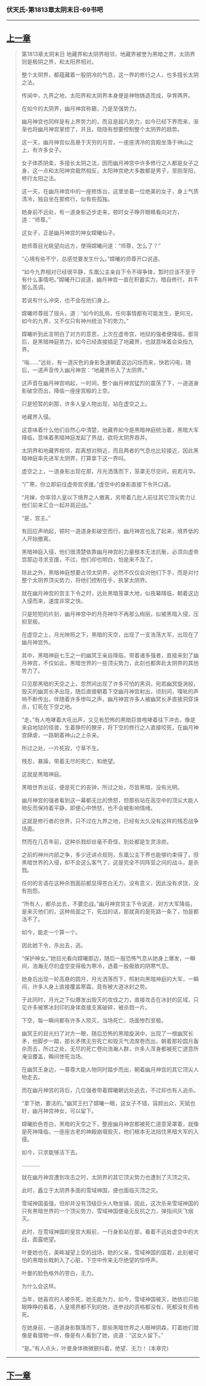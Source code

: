### 伏天氏-第1813章太阴末日-69书吧

--------
[上一章](./674090bea2d648207dd92908bc33bb6f.md)
--------


>
>
>
>第1813章太阴末日
>地藏界和太阴界相邻，地藏界被誉为黑暗之界，太阴界则是极阴之界，和太阳界相对。
>
>整个太阴界，都蕴藏着一股阴冷的气息，这一界的修行之人，也多擅长太阴之法。
>
>传闻中，九界之地，太阳界和太阴界本身便是神物铸造而成，孕育两界。
>
>在如今的太阴界，幽月神宫称霸，乃是至强势力。
>
>幽月神宫也同样是有上界势力的，而且是超凡势力，如今已经下界而来，渐渐也将幽月神宫掌控了，并且，隐隐有想要控制整个太阴界的趋势。
>
>这一天，幽月神宫似高悬于天穷的月宫，一座座清冷的宫殿坐落于神山之上，有许多女子。
>
>女子体质阴柔，多擅长太阴之法，因而幽月神宫中许多修行之人都是女子之身，这一点和太阳神宫截然相反，太阳神宫绝大多数都是男子，至刚至阳，修行太阳之法。
>
>这一天，在幽月神宫中的一座修炼台，这里坐着一位绝美的女子，身上气质清冷，独自坐在那修行，似有些孤独。
>
>她身前不远处，有一道身影迈步走来，顿时女子睁开眼睛看向对方，道：“师尊。”
>
>这女子，正是幽月神宫的神女嫦曦仙子。
>
>她师尊目光眺望向远方，使得嫦曦问道：“师尊，怎么了？”
>
>“心境有些不宁，总感觉要发生什么。”嫦曦的师尊开口说道。
>
>“如今九界相对已经很平静，东凰公主亲自下令不得争锋，暂时应该不至于有什么事情吧。”嫦曦开口说道，幽月神宫一直在积蓄实力，暗自修行，并不那么高调。
>
>若说有什么冲突，也不会在他们身上。
>
>嫦曦师尊摇了摇头，道：“如今的乱局，任何事情都有可能发生，更何况，如今的九界，又不仅只有神州统治下的势力。”
>
>嫦曦听到此言明白了对方的意思，上次在虚帝宫，地狱的强者便降临，那背后，是黑暗神庭势力，如今已经直接插足了地藏界，也就意味着会染指九界。
>
>“嗡……”远处，有一道灰色的身影急速朝着这边闪烁而来，快若闪电，随后，一道声音传入幽月神宫：“地藏界杀入了太阴界。”
>
>这声音在幽月神宫响起，一时间，整个幽月神宫猛烈的震荡了下，一道道身影破空而出，降临一座座宫殿的上空。
>
>只是短暂的刹那，许多人皇人物出现，站在虚空之上。
>
>地藏界入侵。
>
>这意味着什么他们自然心中清楚，地藏界如今是黑暗神庭统治着，黑暗大军降临，意味着黑暗神庭发起了界战，欲将太阴界吞并。
>
>太阴界和地藏界相邻，距离想对稍近，而且两者的气息也比较接近，因此黑暗神庭率先进军太阴界，打算拿下这一界吗。
>
>虚空之上，一道身影出现在那，月光洒落而下，笼罩无尽空间，宛若月华。
>
>“广寒，你立即前往虚帝宫求援。”虚空中的身影直接下令开口道。
>
>“月婵，你率领人皇以下境界之人撤离，另带着几批人前往其它顶尖势力让他们前来汇合一起并肩迎战。”
>
>“是，宫主。”
>
>有回应声响起，顿时一道道身影破空而行，幽月神宫也乱了起来，境界低的人开始撤离。
>
>黑暗神庭入侵，他们很清楚依靠幽月神宫的力量根本无法抗衡，必须向虚帝宫那边寻求支援，不过，他们却也明白，怕是来不及了。
>
>除此之外，黑暗神庭想要占领太阴界，必然不仅仅会对他们下手，而是对付整个太阴界顶尖势力，将他们控制在手，执掌太阴界。
>
>就在幽月神宫的宫主下令之时，远处黑暗笼罩大地，似夜幕降临，朝着这边入侵而来，速度非常之快。
>
>只是短短的片刻，幽月神宫中的月亮神华不再那么绚丽，似被黑暗入侵，压抑至极。
>
>在虚空之上，月光映照之下，黑暗的天空，出现了一支浩荡大军，出现在了幽月神宫外。
>
>其中，黑暗神庭七王之一的幽冥王亲自降临，带着诸多强者，直接来到了幽月神宫，不仅如此，黑暗世界的一些顶尖势力，此刻也都奔赴太阴界的其他势力了。
>
>只见那黑暗的天空之上，忽然间出现了许多可怕的黑洞，宛若幽冥旋涡般，毁灭的幽冥长矛出现，随后直接朝着下空幽月神宫射出，顷刻间，噗呲的声响不断传出，伴随着许多惨叫之声，幽月神宫许多人被幽冥长矛直接洞穿诛杀，钉死在下空之地。
>
>“走。”有人咆哮着大吼出声，又见有恐怖的黑暗巨兽咆哮着往下冲去，像是来自地狱的怪兽，生着狰狞的獠牙，将下空的修行之人直接咬死，在幽月神宫肆虐，一路朝着神山之上杀来。
>
>所过之处，一片死寂，寸草不生。
>
>残忍，暴躁，带着无尽的死亡，和绝望。
>
>这就是黑暗神庭。
>
>黑暗世界出征，便是死亡的丧钟，所过之处，尽皆黑暗，没有光明。
>
>幽月神宫的强者看到这一幕都无比的愤怒，但那些站在高空中的顶尖大能人物反而保持着平静，即便心中愤怒，也不会被影响情绪。
>
>这就是修行者的世界，只不过在九界之地，已经有太久没有这样的残忍战争场面。
>
>然而在几百年前，这种杀戮却丝毫不奇怪，到处都是生灵涂炭。
>
>之前的神州内部之争，多少还讲点规则，东凰公主下界也能够约束得了，但黑暗世界的入侵，却不会这么客气了，这是完全不同阵营之间的战斗，是杀戮。
>
>任何的言语在这种杀戮面前都显得苍白无力，没有意义，因此没有求饶，没有抱怨。
>
>“所有人，都杀出去，不要恋战。”幽月神宫宫主下令说道，对方大军降临，是来灭他们的，这种局面之下，死战的话，那就真的是死路一条了，怕是都活不了。
>
>如今，能走一个算一个。
>
>因此她下令，杀出去，逃。
>
>“保护神女。”她目光看向嫦曦那边，随后一股恐怖气息从她身上爆发，一瞬间，浩瀚无尽的虚空变得极为寒冷，透着一股极致的阴寒气息。
>
>她身后出现一轮高悬的圆月，月光洒落而下，照射向黑暗神庭的大军，一瞬间，许多人身上直接覆盖寒霜，竟有被大道冰封之势。
>
>于此同时，月光之下似爆发出毁灭的攻伐之力，直接攻击在冰封的区域，只见许多被寒冰封印的身体直接支离破碎，被杀戮一片。
>
>下空，每一瞬间都有许多人陨灭，当场死亡，场面惨烈至极。
>
>幽冥王的目光扫了对方一眼，随后恐怖的黑暗旋涡中，出现了一根幽冥长矛，他脚步一踏，那长矛携无穷死亡和毁灭气流席卷而出，朝着那轮圆月轰杀而去，所过之处，无尽的死亡卷向浩瀚人群，许多人浑身都被死亡道意所淹没覆盖，瞬间惨死当场。
>
>在幽冥王身边，一尊尊大能人物同时踏步而出，朝着幽月神宫的其它顶尖人物走去。
>
>而在幽月神宫的背后，几位强者带着嫦曦朝远处逃去，不过却也有人追杀。
>
>“拿下她，要活的。”幽冥王扫了嫦曦一眼，这女子不错，容颜出众，天赋也好，幽月神宫神女，可以留下。
>
>嫦曦脸色苍白，黑暗的天空之下，整座幽月神宫都被死亡道意笼罩着，就像是死神降临，一座座古老的神殿崩塌毁灭，他们根本无法挡住黑暗大军的入侵。
>
>如今，只求能够活下去。
>
>…………
>
>就在幽月神宫遭到攻击之时，太阴界的其它顶尖势力也遭到了灭顶之灾。
>
>此时，矗立于太阴界多面的雪域神国，便也面临灭顶之灾。
>
>雪域神国虽强，但却并没有顶级巨头人物坐镇，因此，这次杀来雪域神国的只有黑暗世界的一个顶尖势力，雪域神国便毫无反抗之力，弹指间灰飞烟灭。
>
>此时，在雪域神国的皇宫大殿前，一行身影站在那，看着不远处虚空中的大战，面露绝望。
>
>叶曼她也在，美眸凝望上空的战场，她的父亲，雪域神国的国君，此刻被可怕的黑暗长戟刺入了心脏，下空中传来无尽绝望的惊呼声。
>
>叶曼的脸色格外的苍白，无力。
>
>为什么会这样。
>
>当年，她喜欢的人被杀死，她无能为力，如今，雪域神国被灭，她依旧只能眼睁睁的看着，人皇境界都不到的她，连参战的资格都没有，死都没有资格死。
>
>在她身前，一道道身影飘落而下，那些黑暗世界之人眼神阴森，盯着她们就像是看猎物一样，像是有人看到了她，说道：“这女人留下。”
>
>“是。”有人点头，叶曼身体微微颤抖着，绝望、无力！
>(本章完)
>
>

--------
[下一章](./63f2627b624fde03eb4c551898f02fd7.md)
--------
